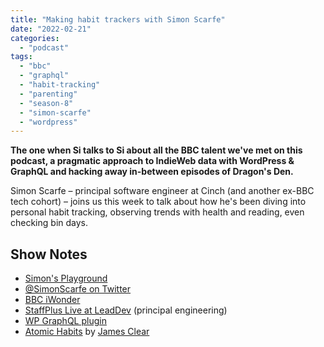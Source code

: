 ```yaml
---
title: "Making habit trackers with Simon Scarfe"
date: "2022-02-21"
categories: 
  - "podcast"
tags: 
  - "bbc"
  - "graphql"
  - "habit-tracking"
  - "parenting"
  - "season-8"
  - "simon-scarfe"
  - "wordpress"
---
```


**The one when Si talks to Si about all the BBC talent we've met on this podcast, a pragmatic approach to IndieWeb data with WordPress & GraphQL and hacking away in-between episodes of Dragon's Den.**

Simon Scarfe – principal software engineer at Cinch (and another ex-BBC tech cohort) – joins us this week to talk about how he's been diving into personal habit tracking, observing trends with health and reading, even checking bin days.

## Show Notes

- [Simon's Playground](https://playground.breakfastdinnertea.co.uk)
- [@SimonScarfe on Twitter](https://twitter.com/simonscarfe)
- [BBC iWonder](https://www.bbc.co.uk/blogs/internet/entries/925dfb65-5e5c-3b63-b133-e63afdfe7191)
- [StaffPlus Live at LeadDev](https://leaddev.com/staffpluslive) (principal engineering)
- [WP GraphQL plugin](https://www.wpgraphql.com)
- [Atomic Habits](https://amzn.to/3uWaVku) by [James Clear](https://jamesclear.com/atomic-habits)
